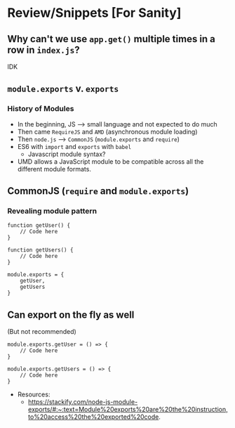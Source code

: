# Review/Snippets [For Sanity]

## Why can't we use `app.get()` multiple times in a row in `index.js`?
IDK

## `module.exports` v. `exports`
### History of Modules
* In the beginning, JS --> small language and not expected to do much
* Then came `RequireJS` and `AMD` (asynchronous module loading)
* Then `node.js` --> `CommonJS` (`module.exports` and `require`)
* ES6 with `import` and `exports` with `babel`
  * Javascript module syntax?
* UMD allows a JavaScript module to be compatible across all the different module formats.

## CommonJS (`require` and `module.exports`)
### Revealing module pattern
```
function getUser() {
    // Code here
}

function getUsers() {
    // Code here
}

module.exports = {
    getUser,
    getUsers
}
```
## Can export on the fly as well
(But not recommended)
```
module.exports.getUser = () => {
    // Code here
}

module.exports.getUsers = () => {
    // Code here
}
```
* Resources:
  * https://stackify.com/node-js-module-exports/#:~:text=Module%20exports%20are%20the%20instruction,to%20access%20the%20exported%20code.
